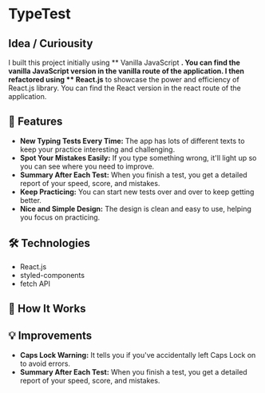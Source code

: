 # TypeTest

## Idea / Curiousity 
I built this project initially using ** Vanilla JavaScript **. You can find the vanilla JavaScript version in the vanilla route of the application.
I then refactored using ** React.js** to showcase the power and efficiency of React.js library. You can find the React version in the react route of the application.

## 🚀 Features

- **New Typing Tests Every Time:** The app has lots of different texts to keep your practice interesting and challenging.
- **Spot Your Mistakes Easily:** If you type something wrong, it'll light up so you can see where you need to improve.
- **Summary After Each Test:** When you finish a test, you get a detailed report of your speed, score, and mistakes.
- **Keep Practicing:** You can start new tests over and over to keep getting better.
- **Nice and Simple Design:** The design is clean and easy to use, helping you focus on practicing.


## 🛠️ Technologies

- React.js
- styled-components
- fetch API

## 📝 How It Works


## 💡 Improvements
- **Caps Lock Warning:** It tells you if you've accidentally left Caps Lock on to avoid errors.
- **Summary After Each Test:** When you finish a test, you get a detailed report of your speed, score, and mistakes.




